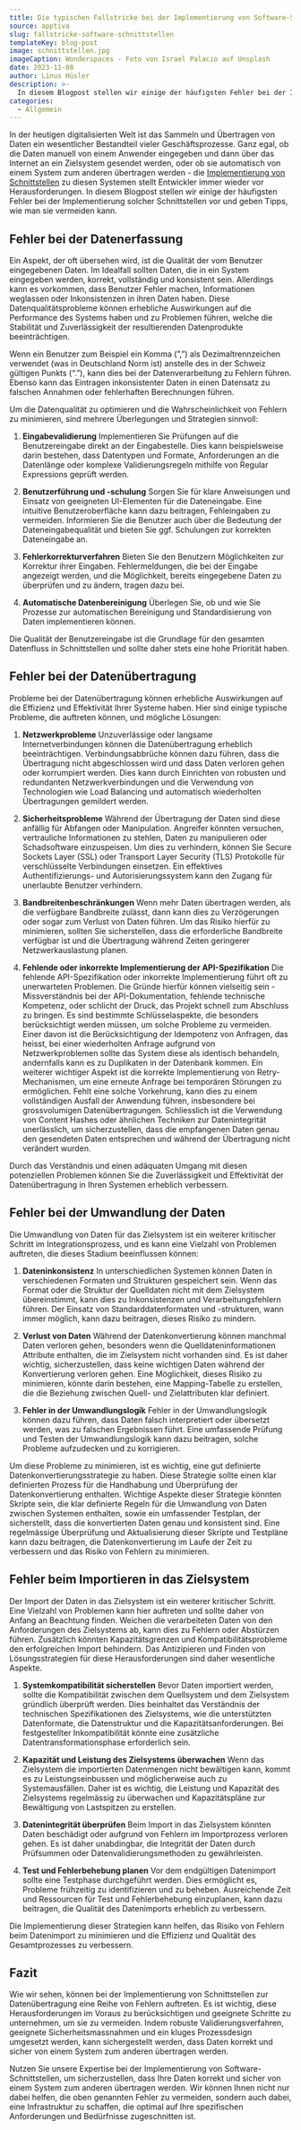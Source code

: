 ```yaml
---
title: Die typischen Fallstricke bei der Implementierung von Software-Schnittstellen
source: apptiva
slug: fallstricke-software-schnittstellen
templateKey: blog-post
image: schnittstellen.jpg
imageCaption: Wonderspaces - Foto von Israel Palacio auf Unsplash
date: 2023-11-08
author: Linus Hüsler
description: >-
  In diesem Blogpost stellen wir einige der häufigsten Fehler bei der Implementierung solcher Schnittstellen vor und geben Tipps, wie man sie vermeiden kann.
categories:
  - Allgemein
---
```


In der heutigen digitalisierten Welt ist das Sammeln und Übertragen von Daten ein wesentlicher Bestandteil vieler Geschäftsprozesse. Ganz egal, ob die Daten manuell von einem Anwender eingegeben und dann über das Internet an ein Zielsystem gesendet werden, oder ob sie automatisch von einem System zum anderen übertragen werden - die [Implementierung von Schnittstellen](/schnittstellen-entwickeln/) zu diesen Systemen stellt Entwickler immer wieder vor Herausforderungen. In diesem Blogpost stellen wir einige der häufigsten Fehler bei der Implementierung solcher Schnittstellen vor und geben Tipps, wie man sie vermeiden kann.

## Fehler bei der Datenerfassung

Ein Aspekt, der oft übersehen wird, ist die Qualität der vom Benutzer eingegebenen Daten. Im Idealfall sollten Daten, die in ein System eingegeben werden, korrekt, vollständig und konsistent sein. Allerdings kann es vorkommen, dass Benutzer Fehler machen, Informationen weglassen oder Inkonsistenzen in ihren Daten haben. Diese Datenqualitätsprobleme können erhebliche Auswirkungen auf die Performance des Systems haben und zu Problemen führen, welche die Stabilität und Zuverlässigkeit der resultierenden Datenprodukte beeinträchtigen.

Wenn ein Benutzer zum Beispiel ein Komma (”,”) als Dezimaltrennzeichen verwendet (was in Deutschland Norm ist) anstelle des in der Schweiz gültigen Punkts (“.”), kann dies bei der Datenverarbeitung zu Fehlern führen. Ebenso kann das Eintragen inkonsistenter Daten in einen Datensatz zu falschen Annahmen oder fehlerhaften Berechnungen führen.

Um die Datenqualität zu optimieren und die Wahrscheinlichkeit von Fehlern zu minimieren, sind mehrere Überlegungen und Strategien sinnvoll:

1. **Eingabevalidierung**
   Implementieren Sie Prüfungen auf die Benutzereingabe direkt an der Eingabestelle. Dies kann beispielsweise darin bestehen, dass Datentypen und Formate, Anforderungen an die Datenlänge oder komplexe Validierungsregeln mithilfe von Regular Expressions geprüft werden.

1. **Benutzerführung und -schulung**
   Sorgen Sie für klare Anweisungen und Einsatz von geeigneten UI-Elementen für die Dateneingabe. Eine intuitive Benutzeroberfläche kann dazu beitragen, Fehleingaben zu vermeiden. Informieren Sie die Benutzer auch über die Bedeutung der Dateneingabequalität und bieten Sie ggf. Schulungen zur korrekten Dateneingabe an.

1. **Fehlerkorrekturverfahren**
   Bieten Sie den Benutzern Möglichkeiten zur Korrektur ihrer Eingaben. Fehlermeldungen, die bei der Eingabe angezeigt werden, und die Möglichkeit, bereits eingegebene Daten zu überprüfen und zu ändern, tragen dazu bei.

1. **Automatische Datenbereinigung**
   Überlegen Sie, ob und wie Sie Prozesse zur automatischen Bereinigung und Standardisierung von Daten implementieren können.

Die Qualität der Benutzereingabe ist die Grundlage für den gesamten Datenfluss in Schnittstellen und sollte daher stets eine hohe Priorität haben.

## Fehler bei der Datenübertragung

Probleme bei der Datenübertragung können erhebliche Auswirkungen auf die Effizienz und Effektivität Ihrer Systeme haben. Hier sind einige typische Probleme, die auftreten können, und mögliche Lösungen:

1. **Netzwerkprobleme**
   Unzuverlässige oder langsame Internetverbindungen können die Datenübertragung erheblich beeinträchtigen. Verbindungsabbrüche können dazu führen, dass die Übertragung nicht abgeschlossen wird und dass Daten verloren gehen oder korrumpiert werden. Dies kann durch Einrichten von robusten und redundanten Netzwerkverbindungen und die Verwendung von Technologien wie Load Balancing und automatisch wiederholten Übertragungen gemildert werden.

1. **Sicherheitsprobleme**
   Während der Übertragung der Daten sind diese anfällig für Abfangen oder Manipulation. Angreifer könnten versuchen, vertrauliche Informationen zu stehlen, Daten zu manipulieren oder Schadsoftware einzuspeisen. Um dies zu verhindern, können Sie Secure Sockets Layer (SSL) oder Transport Layer Security (TLS) Protokolle für verschlüsselte Verbindungen einsetzen. Ein effektives Authentifizierungs- und Autorisierungssystem kann den Zugang für unerlaubte Benutzer verhindern.

1. **Bandbreitenbeschränkungen**
   Wenn mehr Daten übertragen werden, als die verfügbare Bandbreite zulässt, dann kann dies zu Verzögerungen oder sogar zum Verlust von Daten führen. Um das Risiko hierfür zu minimieren, sollten Sie sicherstellen, dass die erforderliche Bandbreite verfügbar ist und die Übertragung während Zeiten geringerer Netzwerkauslastung planen.

1. **Fehlende oder inkorrekte Implementierung der API-Spezifikation**
   Die fehlende API-Spezifikation oder inkorrekte Implementierung führt oft zu unerwarteten Problemen. Die Gründe hierfür können vielseitig sein - Missverständnis bei der API-Dokumentation, fehlende technische Kompetenz, oder schlicht der Druck, das Projekt schnell zum Abschluss zu bringen. Es sind bestimmte Schlüsselaspekte, die besonders berücksichtigt werden müssen, um solche Probleme zu vermeiden. Einer davon ist die Berücksichtigung der Idempotenz von Anfragen, das heisst, bei einer wiederholten Anfrage aufgrund von Netzwerkproblemen sollte das System diese als identisch behandeln, andernfalls kann es zu Duplikaten in der Datenbank kommen. Ein weiterer wichtiger Aspekt ist die korrekte Implementierung von Retry-Mechanismen, um eine erneute Anfrage bei temporären Störungen zu ermöglichen. Fehlt eine solche Vorkehrung, kann dies zu einem vollständigen Ausfall der Anwendung führen, insbesondere bei grossvolumigen Datenübertragungen. Schliesslich ist die Verwendung von Content Hashes oder ähnlichen Techniken zur Datenintegrität unerlässlich, um sicherzustellen, dass die empfangenen Daten genau den gesendeten Daten entsprechen und während der Übertragung nicht verändert wurden.

Durch das Verständnis und einen adäquaten Umgang mit diesen potenziellen Problemen können Sie die Zuverlässigkeit und Effektivität der Datenübertragung in Ihren Systemen erheblich verbessern.

## Fehler bei der Umwandlung der Daten

Die Umwandlung von Daten für das Zielsystem ist ein weiterer kritischer Schritt im Integrationsprozess, und es kann eine Vielzahl von Problemen auftreten, die dieses Stadium beeinflussen können:

1. **Dateninkonsistenz**
   In unterschiedlichen Systemen können Daten in verschiedenen Formaten und Strukturen gespeichert sein. Wenn das Format oder die Struktur der Quelldaten nicht mit dem Zielsystem übereinstimmt, kann dies zu Inkonsistenzen und Verarbeitungsfehlern führen. Der Einsatz von Standarddatenformaten und -strukturen, wann immer möglich, kann dazu beitragen, dieses Risiko zu mindern.

1. **Verlust von Daten**
   Während der Datenkonvertierung können manchmal Daten verloren gehen, besonders wenn die Quelldateninformationen Attribute enthalten, die im Zielsystem nicht vorhanden sind. Es ist daher wichtig, sicherzustellen, dass keine wichtigen Daten während der Konvertierung verloren gehen. Eine Möglichkeit, dieses Risiko zu minimieren, könnte darin bestehen, eine Mapping-Tabelle zu erstellen, die die Beziehung zwischen Quell- und Zielattributen klar definiert.

1. **Fehler in der Umwandlungslogik**
   Fehler in der Umwandlungslogik können dazu führen, dass Daten falsch interpretiert oder übersetzt werden, was zu falschen Ergebnissen führt. Eine umfassende Prüfung und Testen der Umwandlungslogik kann dazu beitragen, solche Probleme aufzudecken und zu korrigieren.

Um diese Probleme zu minimieren, ist es wichtig, eine gut definierte Datenkonvertierungsstrategie zu haben. Diese Strategie sollte einen klar definierten Prozess für die Handhabung und Überprüfung der Datenkonvertierung enthalten. Wichtige Aspekte dieser Strategie könnten Skripte sein, die klar definierte Regeln für die Umwandlung von Daten zwischen Systemen enthalten, sowie ein umfassender Testplan, der sicherstellt, dass die konvertierten Daten genau und konsistent sind. Eine regelmässige Überprüfung und Aktualisierung dieser Skripte und Testpläne kann dazu beitragen, die Datenkonvertierung im Laufe der Zeit zu verbessern und das Risiko von Fehlern zu minimieren.

## Fehler beim Importieren in das Zielsystem

Der Import der Daten in das Zielsystem ist ein weiterer kritischer Schritt. Eine Vielzahl von Problemen kann hier auftreten und sollte daher von Anfang an Beachtung finden. Weichen die verarbeiteten Daten von den Anforderungen des Zielsystems ab, kann dies zu Fehlern oder Abstürzen führen. Zusätzlich könnten Kapazitätsgrenzen und Kompatibilitätsprobleme den erfolgreichen Import behindern. Das Antizipieren und Finden von Lösungsstrategien für diese Herausforderungen sind daher wesentliche Aspekte.

1. **Systemkompatibilität sicherstellen**
   Bevor Daten importiert werden, sollte die Kompatibilität zwischen dem Quellsystem und dem Zielsystem gründlich überprüft werden. Dies beinhaltet das Verständnis der technischen Spezifikationen des Zielsystems, wie die unterstützten Datenformate, die Datenstruktur und die Kapazitätsanforderungen. Bei festgestellter Inkompatibilität könnte eine zusätzliche Datentransformationsphase erforderlich sein.

1. **Kapazität und Leistung des Zielsystems überwachen**
   Wenn das Zielsystem die importierten Datenmengen nicht bewältigen kann, kommt es zu Leistungseinbussen und möglicherweise auch zu Systemausfällen. Daher ist es wichtig, die Leistung und Kapazität des Zielsystems regelmässig zu überwachen und Kapazitätspläne zur Bewältigung von Lastspitzen zu erstellen.

1. **Datenintegrität überprüfen**
   Beim Import in das Zielsystem könnten Daten beschädigt oder aufgrund von Fehlern im Importprozess verloren gehen. Es ist daher unabdingbar, die Integrität der Daten durch Prüfsummen oder Datenvalidierungsmethoden zu gewährleisten.

1. **Test und Fehlerbehebung planen**
   Vor dem endgültigen Datenimport sollte eine Testphase durchgeführt werden. Dies ermöglicht es, Probleme frühzeitig zu identifizieren und zu beheben. Ausreichende Zeit und Ressourcen für Test und Fehlerbehebung einzuplanen, kann dazu beitragen, die Qualität des Datenimports erheblich zu verbessern.

Die Implementierung dieser Strategien kann helfen, das Risiko von Fehlern beim Datenimport zu minimieren und die Effizienz und Qualität des Gesamtprozesses zu verbessern.

## Fazit

Wie wir sehen, können bei der Implementierung von Schnittstellen zur Datenübertragung eine Reihe von Fehlern auftreten. Es ist wichtig, diese Herausforderungen im Voraus zu berücksichtigen und geeignete Schritte zu unternehmen, um sie zu vermeiden. Indem robuste Validierungsverfahren, geeignete Sicherheitsmassnahmen und ein kluges Prozessdesign umgesetzt werden, kann sichergestellt werden, dass Daten korrekt und sicher von einem System zum anderen übertragen werden.

Nutzen Sie unsere Expertise bei der Implementierung von Software-Schnittstellen, um sicherzustellen, dass Ihre Daten korrekt und sicher von einem System zum anderen übertragen werden. Wir können Ihnen nicht nur dabei helfen, die oben genannten Fehler zu vermeiden, sondern auch dabei, eine Infrastruktur zu schaffen, die optimal auf Ihre spezifischen Anforderungen und Bedürfnisse zugeschnitten ist.
